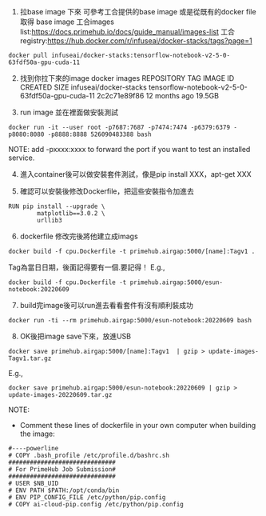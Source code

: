 1. 拉base image 下來
可參考工合提供的base image
或是從既有的docker file 取得 base image
工合images list:https://docs.primehub.io/docs/guide_manual/images-list
工合registry:https://hub.docker.com/r/infuseai/docker-stacks/tags?page=1

```
docker pull infuseai/docker-stacks:tensorflow-notebook-v2-5-0-63fdf50a-gpu-cuda-11
```
2. 找到你拉下來的image
docker images
REPOSITORY                           TAG                                               IMAGE ID       CREATED         SIZE
infuseai/docker-stacks               tensorflow-notebook-v2-5-0-63fdf50a-gpu-cuda-11   2c2c71e89f86   12 months ago   19.5GB

3. run image 並在裡面做安裝測試
```
docker run -it --user root -p7687:7687 -p7474:7474 -p6379:6379 -p8080:8080 -p8888:8888 526090483388 bash
```
NOTE: add -pxxxx:xxxx to forward the port if you want to test an installed service. 

4. 進入container後可以做安裝套件測試，像是pip install XXX，apt-get XXX

5. 確認可以安裝後修改Dockerfile，把這些安裝指令加進去
```
RUN pip install --upgrade \
        matplotlib==3.0.2 \
        urllib3
```
6. dockerfile 修改完後將他建立成imags
```
docker build -f cpu.Dockerfile -t primehub.airgap:5000/[name]:Tagv1 .  
```
Tag為當日日期，後面記得要有一個.要記得！
E.g., 
```
docker build -f cpu.Dockerfile -t primehub.airgap:5000/esun-notebook:20220609
```
7. build完image後可以run進去看看套件有沒有順利裝成功
```
docker run -ti --rm primehub.airgap:5000/esun-notebook:20220609 bash
```
8. OK後把image save下來，放進USB
```
docker save primehub.airgap:5000/[name]:Tagv1  | gzip > update-images-Tagv1.tar.gz   
```
E.g., 
```
docker save primehub.airgap:5000/esun-notebook:20220609 | gzip > update-images-20220609.tar.gz   
```

NOTE:
- Comment these lines of dockerfile in your own computer when building the image: 
```
#----powerline
# COPY .bash_profile /etc/profile.d/bashrc.sh
##############################
# For PrimeHub Job Submission#
##############################
# USER $NB_UID
# ENV PATH $PATH:/opt/conda/bin
# ENV PIP_CONFIG_FILE /etc/python/pip.config
# COPY ai-cloud-pip.config /etc/python/pip.config
```
